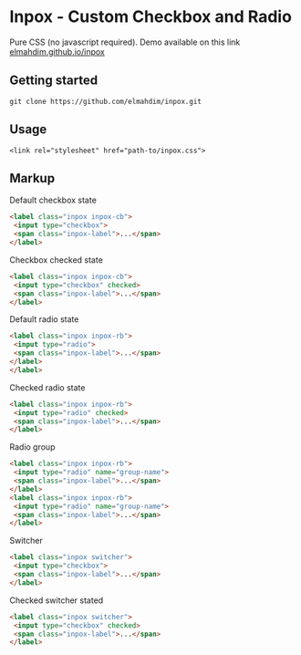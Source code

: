 # Inpox - Custom Checkbox and Radio
Pure CSS (no javascript required). Demo available on this link [elmahdim.github.io/inpox](http://elmahdim.github.io/inpox/)

## Getting started
```
git clone https://github.com/elmahdim/inpox.git
```

## Usage
```
<link rel="stylesheet" href="path-to/inpox.css">
```

## Markup
Default checkbox state
```html
<label class="inpox inpox-cb">
 <input type="checkbox">
 <span class="inpox-label">...</span>
</label>
```

Checkbox checked state
```html
<label class="inpox inpox-cb">
 <input type="checkbox" checked>
 <span class="inpox-label">...</span>
</label>
```

Default radio state
```html
<label class="inpox inpox-rb">
 <input type="radio">
 <span class="inpox-label">...</span>
</label>
</label>
```

Checked radio state
```html
<label class="inpox inpox-rb">
 <input type="radio" checked>
 <span class="inpox-label">...</span>
</label>
```

Radio group
```html
<label class="inpox inpox-rb">
 <input type="radio" name="group-name">
 <span class="inpox-label">...</span>
</label>
<label class="inpox inpox-rb">
 <input type="radio" name="group-name">
 <span class="inpox-label">...</span>
</label>
```

Switcher
```html
<label class="inpox switcher">
 <input type="checkbox">
 <span class="inpox-label">...</span>
</label>
```

Checked switcher stated
```html
<label class="inpox switcher">
 <input type="checkbox" checked>
 <span class="inpox-label">...</span>
</label>
```